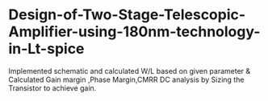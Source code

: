 # Design-of-Two-Stage-Telescopic-Amplifier-using-180nm-technology-in-Lt-spice
Implemented schematic and calculated W/L based on given parameter &amp; Calculated Gain margin ,Phase Margin,CMRR DC analysis by Sizing the Transistor to achieve gain.
